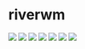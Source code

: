 # riverwm
![](https://raw.githubusercontent.com/theCode-Breaker/riverwm/main/screenshots/1.png)
![](https://raw.githubusercontent.com/theCode-Breaker/riverwm/main/screenshots/2.png)
![](https://raw.githubusercontent.com/theCode-Breaker/riverwm/main/screenshots/3.png)
![](https://raw.githubusercontent.com/theCode-Breaker/riverwm/main/screenshots/4.png)
![](https://raw.githubusercontent.com/theCode-Breaker/riverwm/main/screenshots/5.png)
![](https://raw.githubusercontent.com/theCode-Breaker/riverwm/main/screenshots/6.png)
![](https://raw.githubusercontent.com/theCode-Breaker/riverwm/main/screenshots/7.png)
